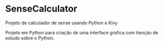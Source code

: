 # SenseCalculator
Projeto de calculador de sense usando Python e Kivy

Projeto em Python para criação de uma interface grafica com itenção de estudo sobre o Python. 

